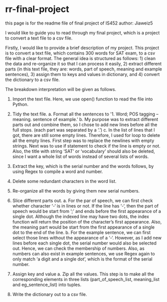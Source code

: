 # rr-final-project
this page is for the readme file of final project of IS452
author: Jiaweiz5

I would like to guide you to read through my final project, which is a project to convert a text file to a csv file.

Firstly, I would like to provide a brief description of my project. This project is to convert a text file, which contains 300 words for SAT exam, to a csv file with a clear format. The general idea is structured as follows: 1) clean the data and re-organize it so that I can process it easily, 2) extract different parts (in this text file, they are: words, part of speech, meaning and example sentences), 3) assign them to keys and values in dictionary, and 4) convert the dictionary to a csv file.

The breakdown interpretation will be given as follows.

1)	Import the text file.
Here, we use open() function to read the file into Python.

2)	Tidy the text file.
a.	Format all the sentences to '1. Word; POS tagging – meaning. sentence of example.'
b.	My purpose was to extract different parts out and combine them, so I chose to add new lines before all the full stops. (each part was separated by a ‘.’)
c.	In the list of lines that I got, there are still some empty lines. Therefore, I used for loop to delete all the empty lines. First step was to replace the newlines with empty strings. Next was to use if statement to check if the line is empty or not. Also, the title with string ‘SAT’ or ‘vocabulary’ should also be deleted, since I want a whole list of words instead of several lists of words.
3)	Extract the key, which is the serial number and the words follows, by using Regex to compile a word and number.
4)	Delete some redundant characters in the word list.
5)	Re-organize all the words by giving them new serial numbers.
6)	Slice different parts out.
a.	For the par of speech, we can first check whether character ‘-‘ is in lines or not. If the line has ‘-‘, then the part of speech would be start from ‘;’ and ends before the first appearance of a single dot. Although the indexed line may have two dots, the index function will return the position of the character’s first appearance. Also, the meaning part would be start from the first appearance of a single dot to the end of the line.
b.	For the example sentence, we can first select those lines without the appearance of a ‘-‘. However, as I add new lines before each single dot, the serial number would also be selected out. Hence, we can check the membership of numbers. Also, as numbers can also exist in example sentences, we use Regex again to only match ‘a digit and a single dot’, which is the format of the serial number.
7)	Assign key and value
a.	Zip all the values. This step is to make all the corresponding elements in three lists (part_of_speech_list, meaning_list and eg_sentence_list) into tuples.
8)	Write the dictionary out to a csv file.
